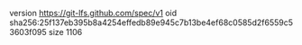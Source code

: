 version https://git-lfs.github.com/spec/v1
oid sha256:25f137eb395b8a4254effedb89e945c7b13be4ef68c0585d2f6559c53603f095
size 1106
